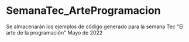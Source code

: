 # SemanaTec_ArteProgramacion
Se almacenarán los ejemplos de código generado para la semana Tec "El arte de la programación" Mayo de 2022
